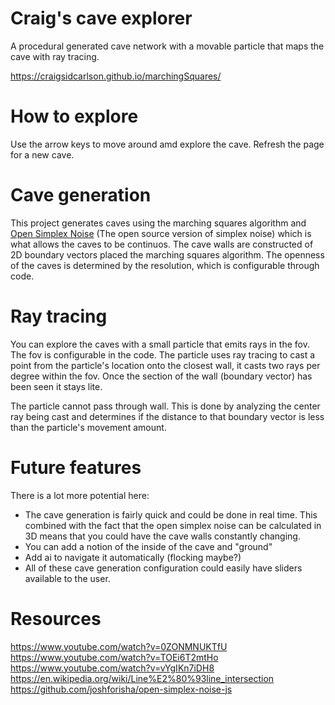  # Craig's cave explorer
A procedural generated cave network with a movable particle that maps the cave with ray tracing.

https://craigsidcarlson.github.io/marchingSquares/

# How to explore
Use the arrow keys to move around amd explore the cave. Refresh the page for a new cave.

# Cave generation
This project generates caves using the marching squares algorithm and <a href="https://github.com/joshforisha/open-simplex-noise-js">Open Simplex Noise</a> (The open source version of simplex noise) which is what allows the caves to be continuos. The cave walls are constructed of 2D boundary vectors placed the marching squares algorithm. The openness of the caves is determined by the resolution, which is configurable through code. 

# Ray tracing
You can explore the caves with a small particle that emits rays in the fov. The fov is configurable in the code. The particle uses ray tracing to cast a point from the particle's location onto the closest wall, it casts two rays per degree within the fov. Once the section of the wall (boundary vector) has been seen it stays lite. 

The particle cannot pass through wall. This is done by analyzing the center ray being cast and determines if the distance to that boundary vector is less than the particle's movement amount.

# Future features
There is a lot more potential here:
  - The cave generation is fairly quick and could be done in real time. This combined with the fact that the open simplex noise can be calculated in 3D means that you could have the cave walls constantly changing.
  - You can add a notion of the inside of the cave and "ground"
  - Add ai to navigate it automatically (flocking maybe?)
  - All of these cave generation configuration could easily have sliders available to the user.

# Resources
https://www.youtube.com/watch?v=0ZONMNUKTfU <br>
https://www.youtube.com/watch?v=TOEi6T2mtHo <br>
https://www.youtube.com/watch?v=vYgIKn7iDH8 <br>
https://en.wikipedia.org/wiki/Line%E2%80%93line_intersection  <br>
https://github.com/joshforisha/open-simplex-noise-js <br>
